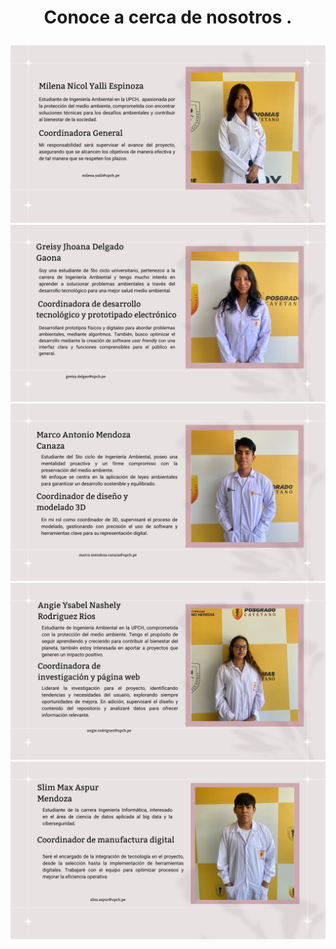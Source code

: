 # <p align="center"> **Conoce a cerca de nosotros** .
![](https://github.com/GreisyJhoana05/Grupo2-FdD/blob/main/FdD/Imagenes/Imagenes_de_Nosotros/E01Imagen01.jpg)
![](https://github.com/GreisyJhoana05/Grupo2-FdD/blob/main/FdD/Imagenes/Imagenes_de_Nosotros/E01Imagen02%20.jpg)
![](https://github.com/GreisyJhoana05/Grupo2-FdD/blob/main/FdD/Imagenes/Imagenes_de_Nosotros/E01Imagen03.jpg)
![](https://github.com/GreisyJhoana05/Grupo2-FdD/blob/main/FdD/Imagenes/Imagenes_de_Nosotros/E01Imagen04.jpg)
![](https://github.com/GreisyJhoana05/Grupo2-FdD/blob/main/FdD/Imagenes/Imagenes_de_Nosotros/E01Imagen05.jpg)
